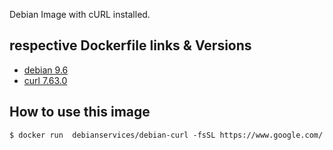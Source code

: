 Debian Image with cURL installed.

## respective Dockerfile links & Versions
- [debian 9.6](https://hub.docker.com/_/debian)
- [curl 7.63.0](https://curl.haxx.se/)


## How to use this image
    $ docker run  debianservices/debian-curl -fsSL https://www.google.com/

